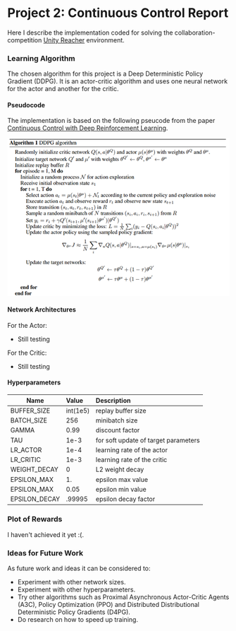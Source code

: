 # Project 2: Continuous Control Report

Here I describe the implementation coded for solving the collaboration-competition [Unity Reacher](https://github.com/Unity-Technologies/ml-agents/blob/master/docs/Learning-Environment-Examples.md#reacher) environment.

### Learning Algorithm
The chosen algorithm for this project is a Deep Deterministic Policy Gradient (DDPG). It is an actor-critic algorithm and uses one neural network for the actor and another for the critic.

#### Pseudocode
The implementation is based on the following pseucode from the paper [Continuous Control with Deep Reinforcement Learning](https://arxiv.org/pdf/1509.02971.pdf).

![DDPG Pseudocode](https://github.com/abitbetter/udacity-drl-nanodegree/blob/master/p2-continuous-control/image/ddpg%20pseudocode.png)

#### Network Architectures
For the Actor:
- Still testing

For the Critic:
- Still testing

#### Hyperparameters
| Name            | Value           | Description         |
| -------------   |:-------------   |:-----               |
| BUFFER_SIZE     | int(1e5)        | replay buffer size  |
| BATCH_SIZE      | 256             | minibatch size      |
| GAMMA           | 0.99            | discount factor     |
| TAU             | 1e-3            | for soft update of target parameters     |
| LR_ACTOR        | 1e-4            | learning rate of the actor     |
| LR_CRITIC       | 1e-3            | learning rate of the critic     |
| WEIGHT_DECAY    | 0               | L2 weight decay     |
| EPSILON_MAX     | 1.              | epsilon max value     |
| EPSILON_MAX     | 0.05            | epsilon min value     |
| EPSILON_DECAY   | .99995          | epsilon decay factor     |


### Plot of Rewards

I haven't achieved it yet :(.

### Ideas for Future Work
As future work and ideas it can be considered to:
- Experiment with other network sizes.
- Experiment with other hyperparameters.
- Try other algorithms such as Proximal Asynchronous Actor-Critic Agents (A3C), Policy Optimization (PPO) and Distributed Distributional Deterministic Policy Gradients (D4PG).
- Do research on how to speed up training.
